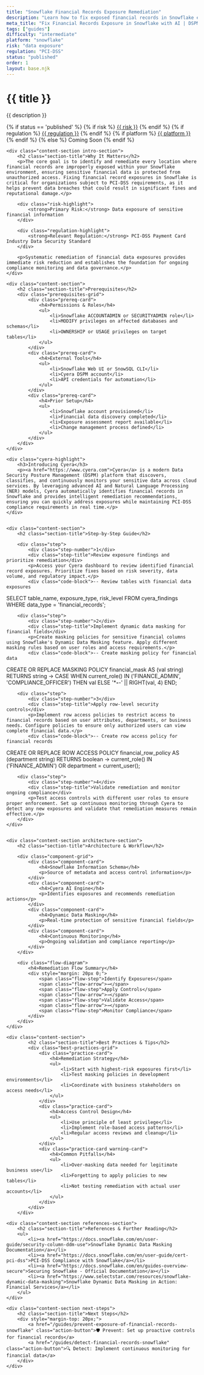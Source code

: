```yaml
---
title: "Snowflake Financial Records Exposure Remediation"
description: "Learn how to fix exposed financial records in Snowflake environments. Follow step-by-step guidance for PCI-DSS compliance and data protection."
meta_title: "Fix Financial Records Exposure in Snowflake with AI | DSPM Guide"
tags: ["guides"]
difficulty: "intermediate"
platform: "snowflake"
risk: "data exposure"
regulation: "PCI-DSS"
status: "published"
order: 1
layout: base.njk
---
```


<div class="container">
    <div class="header">
        <h1>{{ title }}</h1>
        <p>{{ description }}</p>
        <div class="guide-tags-container">
			<div class="guide-tags-wrapper">
		    {% if status == 'published' %}
		        {% if risk %}
		        <a href="/risk/{{ risk | downcase | replace: ' ', '-' }}/" class="guide-tag risk">{{ risk }}</a>
		        {% endif %}
		        {% if regulation %}
		        <a href="/regulation/{{ regulation | downcase | replace: ' ', '-' }}/" class="guide-tag regulation">{{ regulation }}</a>
		        {% endif %}
		        {% if platform %}
		        <a href="/platforms/{{ platform | downcase | replace: ' ', '-' }}/" class="guide-tag platform">{{ platform }}</a>
		        {% endif %}
		    {% else %}
		        <span class="guide-tag coming-soon">Coming Soon</span>
		    {% endif %}
		</div>
		</div>
    </div>

    <div class="content-section intro-section">
        <h2 class="section-title">Why It Matters</h2>
        <p>The core goal is to identify and remediate every location where financial records are improperly exposed within your Snowflake environment, ensuring sensitive financial data is protected from unauthorized access. Fixing financial record exposures in Snowflake is critical for organizations subject to PCI-DSS requirements, as it helps prevent data breaches that could result in significant fines and reputational damage.</p>
        
        <div class="risk-highlight">
            <strong>Primary Risk:</strong> Data exposure of sensitive financial information
        </div>
        
        <div class="regulation-highlight">
            <strong>Relevant Regulation:</strong> PCI-DSS Payment Card Industry Data Security Standard
        </div>
        
        <p>Systematic remediation of financial data exposures provides immediate risk reduction and establishes the foundation for ongoing compliance monitoring and data governance.</p>
    </div>

    <div class="content-section">
        <h2 class="section-title">Prerequisites</h2>
        <div class="prerequisites-grid">
            <div class="prereq-card">
                <h4>Permissions & Roles</h4>
                <ul>
                    <li>Snowflake ACCOUNTADMIN or SECURITYADMIN role</li>
                    <li>MODIFY privileges on affected databases and schemas</li>
                    <li>OWNERSHIP or USAGE privileges on target tables</li>
                </ul>
            </div>
            <div class="prereq-card">
                <h4>External Tools</h4>
                <ul>
                    <li>Snowflake Web UI or SnowSQL CLI</li>
                    <li>Cyera DSPM account</li>
                    <li>API credentials for automation</li>
                </ul>
            </div>
            <div class="prereq-card">
                <h4>Prior Setup</h4>
                <ul>
                    <li>Snowflake account provisioned</li>
                    <li>Financial data discovery completed</li>
                    <li>Exposure assessment report available</li>
                    <li>Change management process defined</li>
                </ul>
            </div>
        </div>
    </div>
	
    <div class="cyera-highlight">
        <h3>Introducing Cyera</h3>
        <p><a href="https://www.cyera.com">Cyera</a> is a modern Data Security Posture Management (DSPM) platform that discovers, classifies, and continuously monitors your sensitive data across cloud services. By leveraging advanced AI and Natural Language Processing (NER) models, Cyera automatically identifies financial records in Snowflake and provides intelligent remediation recommendations, ensuring you can quickly address exposures while maintaining PCI-DSS compliance requirements in real time.</p>
    </div>
	

    <div class="content-section">
        <h2 class="section-title">Step-by-Step Guide</h2>
        
        <div class="step">
            <div class="step-number">1</div>
            <div class="step-title">Review exposure findings and prioritize remediation</div>
            <p>Access your Cyera dashboard to review identified financial record exposures. Prioritize fixes based on risk severity, data volume, and regulatory impact.</p>
            <div class="code-block">-- Review tables with financial data exposures
SELECT table_name, exposure_type, risk_level FROM cyera_findings WHERE data_type = 'financial_records';</div>
        </div>

        <div class="step">
            <div class="step-number">2</div>
            <div class="step-title">Implement dynamic data masking for financial fields</div>
            <p>Create masking policies for sensitive financial columns using Snowflake's Dynamic Data Masking feature. Apply different masking rules based on user roles and access requirements.</p>
            <div class="code-block">-- Create masking policy for financial data
CREATE OR REPLACE MASKING POLICY financial_mask AS (val string) RETURNS string ->
CASE 
  WHEN current_role() IN ('FINANCE_ADMIN', 'COMPLIANCE_OFFICER') THEN val
  ELSE '***-**-' || RIGHT(val, 4)
END;</div>
        </div>

        <div class="step">
            <div class="step-number">3</div>
            <div class="step-title">Apply row-level security controls</div>
            <p>Implement row access policies to restrict access to financial records based on user attributes, departments, or business needs. Configure policies to ensure only authorized users can view complete financial data.</p>
            <div class="code-block">-- Create row access policy for financial records
CREATE OR REPLACE ROW ACCESS POLICY financial_row_policy AS (department string) RETURNS boolean ->
current_role() IN ('FINANCE_ADMIN') OR department = current_user();</div>
        </div>

        <div class="step">
            <div class="step-number">4</div>
            <div class="step-title">Validate remediation and monitor ongoing compliance</div>
            <p>Test access controls with different user roles to ensure proper enforcement. Set up continuous monitoring through Cyera to detect any new exposures and validate that remediation measures remain effective.</p>
        </div>
    </div>


    <div class="content-section architecture-section">
        <h2 class="section-title">Architecture & Workflow</h2>
        
        <div class="component-grid">
            <div class="component-card">
                <h4>Snowflake Information Schema</h4>
                <p>Source of metadata and access control information</p>
            </div>
            <div class="component-card">
                <h4>Cyera AI Engine</h4>
                <p>Identifies exposures and recommends remediation actions</p>
            </div>
            <div class="component-card">
                <h4>Dynamic Data Masking</h4>
                <p>Real-time protection of sensitive financial fields</p>
            </div>
            <div class="component-card">
                <h4>Continuous Monitoring</h4>
                <p>Ongoing validation and compliance reporting</p>
            </div>
        </div>

        <div class="flow-diagram">
            <h4>Remediation Flow Summary</h4>
            <div style="margin: 20px 0;">
                <span class="flow-step">Identify Exposures</span>
                <span class="flow-arrow">→</span>
                <span class="flow-step">Apply Controls</span>
                <span class="flow-arrow">→</span>
                <span class="flow-step">Validate Access</span>
                <span class="flow-arrow">→</span>
                <span class="flow-step">Monitor Compliance</span>
            </div>
        </div>
    </div>

	<div class="content-section">
	        <h2 class="section-title">Best Practices & Tips</h2>
	        <div class="best-practices-grid">
	            <div class="practice-card">
	                <h4>Remediation Strategy</h4>
	                <ul>
	                    <li>Start with highest-risk exposures first</li>
	                    <li>Test masking policies in development environments</li>
	                    <li>Coordinate with business stakeholders on access needs</li>
	                </ul>
	            </div>
	            <div class="practice-card">
	                <h4>Access Control Design</h4>
	                <ul>
	                    <li>Use principle of least privilege</li>
	                    <li>Implement role-based access patterns</li>
	                    <li>Regular access reviews and cleanup</li>
	                </ul>
	            </div>
	            <div class="practice-card warning-card">
	                <h4>Common Pitfalls</h4>
	                <ul>
	                    <li>Over-masking data needed for legitimate business use</li>
	                    <li>Forgetting to apply policies to new tables</li>
	                    <li>Not testing remediation with actual user accounts</li>
	                </ul>
	            </div>
	        </div>
	    </div>

    <div class="content-section references-section">
        <h2 class="section-title">References & Further Reading</h2>
        <ul>
            <li><a href="https://docs.snowflake.com/en/user-guide/security-column-ddm-use">Snowflake Dynamic Data Masking Documentation</a></li>
            <li><a href="https://docs.snowflake.com/en/user-guide/cert-pci-dss">PCI-DSS Compliance with Snowflake</a></li>
            <li><a href="https://docs.snowflake.com/en/guides-overview-secure">Securing Snowflake - Official Documentation</a></li>
            <li><a href="https://www.selectstar.com/resources/snowflake-dynamic-data-masking">Snowflake Dynamic Data Masking in Action: Financial Services</a></li>
        </ul>
    </div>

    <div class="content-section next-steps">
        <h2 class="section-title">Next Steps</h2>
        <div style="margin-top: 20px;">
            <a href="/guides/prevent-exposure-of-financial-records-snowflake" class="action-button">🛡️ Prevent: Set up proactive controls for financial records</a>
            <a href="/guides/detect-financial-records-snowflake" class="action-button">🔍 Detect: Implement continuous monitoring for financial data</a>
        </div>
    </div>
</div>